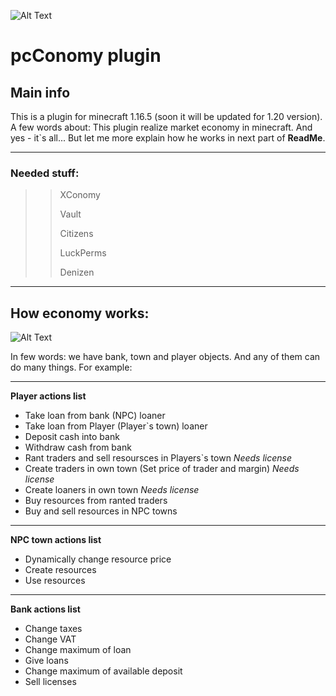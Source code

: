 ![Alt Text](https://github.com/j1sk1ss/pcConomy.PC/blob/master/cover1.png)
# pcConomy plugin
## Main info
This is a plugin for minecraft 1.16.5 (soon it will be updated for 1.20 version). A few words about: This plugin realize market economy in minecraft. And yes - it`s all... But let me more explain how he works in next part of **ReadMe**.

----------------------------------------
### Needed stuff:

>> XConomy
>> 
>> Vault
>> 
>> Citizens
>> 
>> LuckPerms
>> 
>> Denizen
----------------------------------------
## How economy works:
![Alt Text](https://github.com/j1sk1ss/pcConomy.PC/blob/master/cover2.png)

In few words: we have bank, town and player objects. And any of them can do many things. For example:

----------------------------------------
**Player actions list**
- Take loan from bank (NPC) loaner
- Take loan from Player (Player`s town) loaner
- Deposit cash into bank
- Withdraw cash from bank
- Rant traders and sell resoursces in Players`s town *Needs license*
- Create traders in own town (Set price of trader and margin) *Needs license*
- Create loaners in own town *Needs license*
- Buy resources from ranted traders
- Buy and sell resources in NPC towns
----------------------------------------
**NPC town actions list**
- Dynamically change resource price
- Create resources
- Use resources
----------------------------------------
**Bank actions list**
- Change taxes
- Change VAT
- Change maximum of loan
- Give loans
- Change maximum of available deposit
- Sell licenses
